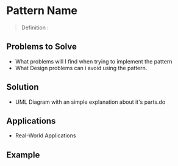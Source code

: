 # Pattern Name

> Definition :

## Problems to Solve

- What problems will I find when trying to implement the pattern
- What Design problems can i avoid using the pattern.


## Solution

- UML Diagram with an simple explanation about it's parts.do

## Applications

- Real-World Applications


## Example